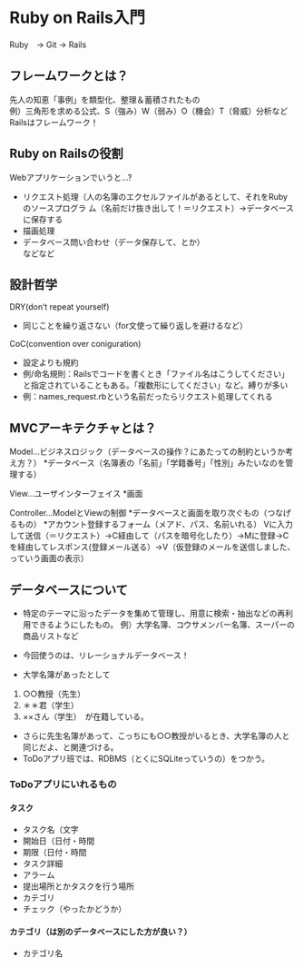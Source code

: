 # Ruby on Rails入門  
Ruby　→ Git → Rails  

## フレームワークとは？  
先人の知恵「事例」を類型化、整理＆蓄積されたもの  
例）三角形を求める公式、S（強み）W（弱み）O（機会）T（脅威）分析など  
Railsはフレームワーク！  

## Ruby on Railsの役割  
Webアプリケーションでいうと…?  
* リクエスト処理（人の名簿のエクセルファイルがあるとして、それをRubyのソースプログラ	ム（名前だけ抜き出して！＝リクエスト）→データベースに保存する  
* 描画処理  
* データベース問い合わせ（データ保存して、とか）  
などなど  

## 設計哲学
DRY(don’t repeat yourself)  
* 同じことを繰り返さない（for文使って繰り返しを避けるなど）  

CoC(convention over coniguration)  
* 設定よりも規約  
* 例/命名規則：Railsでコードを書くとき「ファイル名はこうしてください」と指定されていることもある。「複数形にしてください」など。縛りが多い  
* 例：names_request.rbという名前だったらリクエスト処理してくれる    


## MVCアーキテクチャとは？
Model…ビジネスロジック（データベースの操作？にあたっての制約というか考え方？）
*データベース（名簿表の「名前」「学籍番号」「性別」みたいなのを管理する）

View…ユーザインターフェイス
*画面

Controller…ModelとViewの制御
*データベースと画面を取り次ぐもの（つなげるもの）
*アカウント登録するフォーム（メアド、パス、名前いれる）
Vに入力して送信（＝リクエスト）→C経由して（パスを暗号化したり）→Mに登録→Cを経由してレスポンス(登録メール送る）→V（仮登録のメールを送信しました、っていう画面の表示）



## データベースについて
* 特定のテーマに沿ったデータを集めて管理し、用意に検索・抽出などの再利用できるようにしたもの。
例）大学名簿、コウサメンバー名簿、スーパーの商品リストなど

* 今回使うのは、リレーショナルデータベース！
* 大学名簿があったとして

1. ○○教授（先生）
2. ＊＊君（学生）
3. ××さん（学生）　が在籍している。

* さらに先生名簿があって、こっちにも○○教授がいるとき、大学名簿の人と同じだよ、と関連づける。  
* ToDoアプリ班では、RDBMS（とくにSQLiteっていうの）をつかう。


### ToDoアプリにいれるもの
#### タスク
* タスク名（文字
* 開始日（日付・時間
* 期限（日付・時間
* タスク詳細
* アラーム
* 提出場所とかタスクを行う場所
* カテゴリ
* チェック（やったかどうか）

#### カテゴリ（は別のデータベースにした方が良い？）
* カテゴリ名